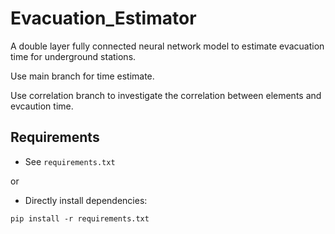 # Evacuation_Estimator
A double layer fully connected neural network model to estimate evacuation time for underground stations.

Use main branch for time estimate.

Use correlation branch to investigate the correlation between elements and evcaution time.

## Requirements
- See `requirements.txt`

or

- Directly install dependencies:
```
pip install -r requirements.txt
```
